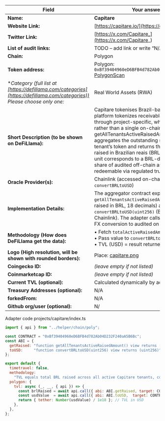 | Field                                                                                                                      | Your answer                                                                                                                                                                                                                                  |
| -------------------------------------------------------------------------------------------------------------------------- | -------------------------------------------------------------------------------------------------------------------------------------------------------------------------------------------------------------------------------------------- |
| **Name:**                                                                                                                  | **Capitare**                                                                                                                                                                                                                                 |
| **Website Link:**                                                                                                          | [https://capitare.io/](https://capitare.io/)                                                                                                                                                                                                 |
| **Twitter Link:**                                                                                                          | [https://x.com/Capitare_](https://x.com/Capitare_)                                                                                                                                                                   |
| **List of audit links:**                                                                                                   | TODO – add link or write “N/A”                                                                                                                                                                                                               |
| **Chain:**                                                                                                                 | Polygon                                                                                                                                                                                                                                      |
| **Token address:**                                            | Polygon: `0xBf39404960eD6BFB4d782Ab04D232F240aA5B6Bc` [PolygonScan](https://polygonscan.com/address/0xBf39404960eD6BFB4d782Ab04D232F240aA5B6Bc#readProxyContract)                                                                                                                                                                            |
| \**Category (full list at [https://defillama.com/categories](https://defillama.com/categories)) *Please choose only one:** | Real World Assets (RWA)                                                                                                                                                                                                                      |
| **Short Description (to be shown on DeFiLlama):**                                                                          | Capitare tokenises Brazil-based The platform tokenizes receivables portfolios through project-specific, white-label tokens rather than a single on-chain ticker. The getAllTenantsActiveRaisedAmount endpoint aggregates the outstanding supply of every tenant’s token and returns the total value raised in Brazilian reais (BRL). Each token unit corresponds to a BRL-denominated share of audited off-chain assets and is redeemable via regulated trustees.                                                              |
| **Oracle Provider(s):**                                                                                                    | Chainlink (accessed on-chain via `convertBRLtoUSD`)                                                                                                                                                                                          |
| **Implementation Details:**                                                                                                | The aggregator contract exposes `getAllTenantsActiveRaisedAmount()` (total raised in BRL, 18 decimals) and `convertBRLtoUSD(uint256)` (BRL → USD via Chainlink). The adapter calls both, delegating FX conversion to audited on-chain logic. |
| **Methodology (How does DeFiLlama get the data):**                                                                         | • Fetch `totalActiveRaisedAmount` (BRL) <br>• Pass value to `convertBRLtoUSD` <br>• TVL (USD) = result returned                                                                                                                              |
| **Logo (High resolution, will be shown with rounded borders):**                                                            | Place: [capitare.png](https://raw.githubusercontent.com/Afonsodalvi/prTVL/main/assets/capitare_logo_512x512.png)                                                                                                      |
| **Coingecko ID:**                                                                                                          | *(leave empty if not listed)*                                                                                                                                                                                                                |
| **Coinmarketcap ID:**                                                                                                      | *(leave empty if not listed)*                                                                                                                                                                                                                |
| **Current TVL (optional):**                                                                                                | Calculated dynamically by adapter                                                                                                                                                                                                            |
| **Treasury Addresses (optional):**                                                                                         | N/A                                                                                                                                                                                                                                          |
| **forkedFrom:**                                                                                                            | N/A                                                                                                                                                                                                                                          |
| **Github org/user (optional):**                                                                                            | N/                                                                                                                                                           |

Adapter code projects/capitare/index.ts

```javascript
import { api } from "../helper/chain/poly";

const CONTRACT = "0xBf39404960eD6BFB4d782Ab04D232F240aA5B6Bc";
const ABI = {
  getRaised: "function getAllTenantsActiveRaisedAmount() view returns (uint256)",
  toUSD:     "function convertBRLtoUSD(uint256) view returns (uint256)",
};

export default {
  timetravel: false,
  methodology:
    "TVL equals total BRL raised across all active Capitare tenants, converted on-chain to USD via `convertBRLtoUSD`, which itself pulls Chainlink’s BRL/USD feed.",
  polygon: {
    tvl: async (_, __, { api }) => {
      const brlRaised = await api.call({ abi: ABI.getRaised, target: CONTRACT });
      const usdValue  = await api.call({ abi: ABI.toUSD,  target: CONTRACT, params: [brlRaised] });
      return { tether: Number(usdValue) / 1e18 }; // TVL in USD
    },
  },
};
```
